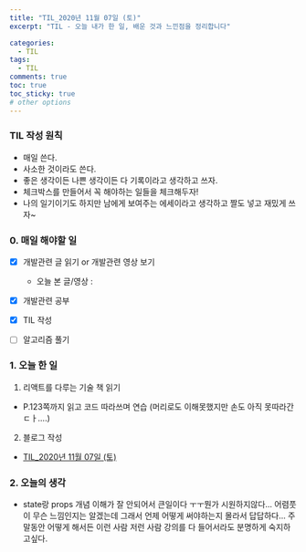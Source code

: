 ```yaml
---
title: "TIL_2020년 11월 07일 (토)"
excerpt: "TIL - 오늘 내가 한 일, 배운 것과 느낀점을 정리합니다"

categories:
  - TIL
tags:
  - TIL
comments: true
toc: true
toc_sticky: true
# other options
---
```


### TIL 작성 원칙

- 매일 쓴다.
- 사소한 것이라도 쓴다.
- 좋은 생각이든 나쁜 생각이든 다 기록이라고 생각하고 쓰자.
- 체크박스를 만들어서 꼭 해야하는 일들을 체크해두자!
- 나의 일기이기도 하지만 남에게 보여주는 에세이라고 생각하고 짤도 넣고 재밌게 쓰자~

### 0. 매일 해야할 일

- [x] 개발관련 글 읽기 or 개발관련 영상 보기
  
  - 오늘 본 글/영상 : []()
  
- [x] 개발관련 공부

- [x] TIL 작성

- [ ] 알고리즘 풀기

### 1. 오늘 한 일

1. 리액트를 다루는 기술 책 읽기
- P.123쪽까지 읽고 코드 따라쓰며 연습
(머리로도 이해못했지만 손도 아직 못따라간ㄷㅏ....)

2. 블로그 작성

- [TIL_2020년 11월 07일 (토)](https://hocheoljang.github.io/til/TIL-2020%EB%85%8411%EC%9B%9407%EC%9D%BC/)


### 2. 오늘의 생각

- state랑 props 개념 이해가 잘 안되어서 큰일이다 ㅜㅜ뭔가 시원하지않다...
어렴풋이 무슨 느낌인지는 알겠는데 그래서 언제 어떻게 써야하는지 몰라서 답답하다...
주말동안 어떻게 해서든 이런 사람 저런 사람 강의를 다 들어서라도 분명하게 숙지하고싶다.
